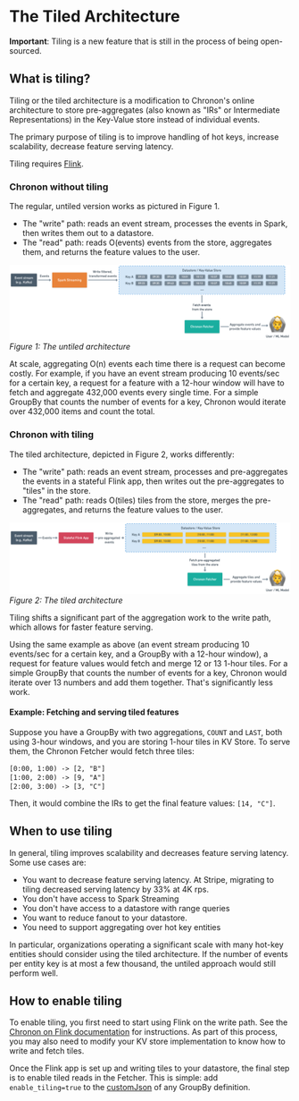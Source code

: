 
# The Tiled Architecture

**Important**: Tiling is a new feature that is still in the process of being open-sourced.

## What is tiling?

Tiling or the tiled architecture is a modification to Chronon's online architecture to store pre-aggregates (also known as "IRs" or Intermediate Representations) in the Key-Value store instead of individual events. 

The primary purpose of tiling is to improve handling of hot keys, increase scalability, decrease feature serving latency. 

Tiling requires [Flink](https://flink.apache.org/).

### Chronon without tiling
The regular, untiled version works as pictured in Figure 1.
- The "write" path: reads an event stream, processes the events in Spark, then writes them out to a datastore. 
- The "read" path: reads O(events) events from the store, aggregates them, and returns the feature values to the user.

![Architecture](../images/Untiled_Architecture.png)
_Figure 1: The untiled architecture_

At scale, aggregating O(n) events each time there is a request can become costly. For example, if you have an event stream producing 10 events/sec for a certain key, a request for a feature with a 12-hour window will have to fetch and aggregate 432,000 events every single time. For a simple GroupBy that counts the number of events for a key, Chronon would iterate over 432,000 items and count the total.

### Chronon with tiling
The tiled architecture, depicted in Figure 2, works differently:
- The "write" path: reads an event stream, processes and pre-aggregates the events in a stateful Flink app, then writes out the pre-aggregates to "tiles" in the store.
- The "read" path: reads O(tiles) tiles from the store, merges the pre-aggregates, and returns the feature values to the user.

![Architecture](../images/Tiled_Architecture.png)
_Figure 2: The tiled architecture_

Tiling shifts a significant part of the aggregation work to the write path, which allows for faster feature serving.

Using the same example as above (an event stream producing 10 events/sec for a certain key, and a GroupBy with a 12-hour window), a request for feature values would fetch and merge 12 or 13 1-hour tiles. For a simple GroupBy that counts the number of events for a key, Chronon would iterate over 13 numbers and add them together. That's significantly less work.

#### Example: Fetching and serving tiled features
Suppose you have a GroupBy with two aggregations, `COUNT` and `LAST`, both using 3-hour windows, and you are storing 1-hour tiles in KV Store. To serve them, the Chronon Fetcher would fetch three tiles: 
```
[0:00, 1:00) -> [2, "B"]
[1:00, 2:00) -> [9, "A"]
[2:00, 3:00) -> [3, "C"]
```
Then, it would combine the IRs to get the final feature values: `[14, "C"]`.

## When to use tiling

In general, tiling improves scalability and decreases feature serving latency. Some use cases are:
- You want to decrease feature serving latency. At Stripe, migrating to tiling decreased serving latency by 33% at 4K rps.
- You don't have access to Spark Streaming
- You don't have access to a datastore with range queries
- You want to reduce fanout to your datastore.
- You need to support aggregating over hot key entities

In particular, organizations operating a significant scale with many hot-key entities should consider using the tiled architecture. If the number of events per entity key is at most a few thousand, the untiled approach would still perform well. 


## How to enable tiling

To enable tiling, you first need to start using Flink on the write path. See the [Chronon on Flink documentation](./Flink.md) for instructions. As part of this process, you may also need to modify your KV store implementation to know how to write and fetch tiles.

Once the Flink app is set up and writing tiles to your datastore, the final step is to enable tiled reads in the Fetcher. This is simple: add `enable_tiling=true` to the [customJson](https://github.com/airbnb/chronon/blob/48b789dd2c216c62bbf1d74fbf4e779f23db541f/api/py/ai/chronon/group_by.py#L561) of any GroupBy definition. 

